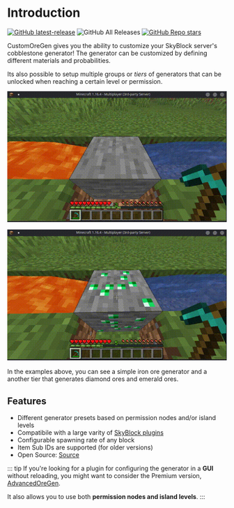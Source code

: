 # Introduction

[![GitHub latest-release](https://img.shields.io/github/v/release/mastercake10/customoregen)](https://github.com/mastercake10/CustomOreGen/releases)
![GitHub All Releases](https://img.shields.io/github/downloads/mastercake10/customoregen/total)
[![GitHub Repo stars](https://img.shields.io/github/stars/mastercake10/customoregen?style=social)](https://github.com/mastercake10/CustomOreGen)

CustomOreGen gives you the ability to customize your SkyBlock server's cobblestone generator!
The generator can be customized by defining different materials and probabilities.

Its also possible to setup multiple groups or *tiers* of generators that can be unlocked when reaching a certain level or permission.

![test](./img/generator_tier1.gif "test")


![test](./img/generator_tiervip.gif)

In the examples above, you can see a simple iron ore generator and a another tier that generates diamond ores and emerald ores.

## Features
* Different generator presets based on permission nodes and/or island levels
* Compatibile with a large varity of [SkyBlock plugins](installation.html#supported-skyblock-plugins)
* Configurable spawning rate of any block
* Item Sub IDs are supported (for older versions)
* Open Source: [Source](https://github.com/mastercake10/CustomOreGen)

::: tip
If you're looking for a plugin for configuring the generator in a **GUI** without reloading, you might want to consider the Premium version, [AdvancedOreGen](https://www.spigotmc.org/resources/advancedoregen.40527/).

It also allows you to use both **permission nodes and island levels**.
:::
